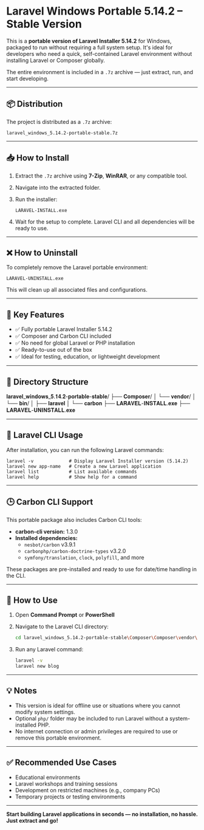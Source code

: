 # Laravel Windows Portable 5.14.2 – Stable Version

This is a **portable version of Laravel Installer 5.14.2** for Windows, packaged to run without requiring a full system setup. It's ideal for developers who need a quick, self-contained Laravel environment without installing Laravel or Composer globally.

The entire environment is included in a `.7z` archive — just extract, run, and start developing.

---

## 📦 Distribution

The project is distributed as a `.7z` archive:

`laravel_windows_5.14.2-portable-stable.7z`

---

## 📥 How to Install

1. Extract the `.7z` archive using **7-Zip**, **WinRAR**, or any compatible tool.
2. Navigate into the extracted folder.
3. Run the installer:

   `LARAVEL-INSTALL.exe`

4. Wait for the setup to complete. Laravel CLI and all dependencies will be ready to use.

---

## ❌ How to Uninstall

To completely remove the Laravel portable environment:

`LARAVEL-UNINSTALL.exe`

This will clean up all associated files and configurations.

---

## 🚀 Key Features

- ✅ Fully portable Laravel Installer 5.14.2
- ✅ Composer and Carbon CLI included
- ✅ No need for global Laravel or PHP installation
- ✅ Ready-to-use out of the box
- ✅ Ideal for testing, education, or lightweight development

---

## 📁 Directory Structure

𝐥𝐚𝐫𝐚𝐯𝐞𝐥_𝐰𝐢𝐧𝐝𝐨𝐰𝐬_𝟓.𝟏𝟒.𝟐-𝐩𝐨𝐫𝐭𝐚𝐛𝐥𝐞-𝐬𝐭𝐚𝐛𝐥𝐞/
├── 𝐂𝐨𝐦𝐩𝐨𝐬𝐞𝐫/
│   └── 𝐯𝐞𝐧𝐝𝐨𝐫/
│       └── 𝐛𝐢𝐧/
│           ├── 𝐥𝐚𝐫𝐚𝐯𝐞𝐥
│           └── 𝐜𝐚𝐫𝐛𝐨𝐧
├── 𝐋𝐀𝐑𝐀𝐕𝐄𝐋-𝐈𝐍𝐒𝐓𝐀𝐋𝐋.𝐞𝐱𝐞
├── 𝐋𝐀𝐑𝐀𝐕𝐄𝐋-𝐔𝐍𝐈𝐍𝐒𝐓𝐀𝐋𝐋.𝐞𝐱𝐞


---

## 🧩 Laravel CLI Usage

After installation, you can run the following Laravel commands:

```
laravel -v             # Display Laravel Installer version (5.14.2)
laravel new app-name   # Create a new Laravel application
laravel list           # List available commands
laravel help           # Show help for a command
```

---

## 🕒 Carbon CLI Support

This portable package also includes Carbon CLI tools:

- **carbon-cli version:** 1.3.0
- **Installed dependencies:**
  - `nesbot/carbon` v3.9.1
  - `carbonphp/carbon-doctrine-types` v3.2.0
  - `symfony/translation`, `clock`, `polyfill`, and more

These packages are pre-installed and ready to use for date/time handling in the CLI.

---

## 🔧 How to Use

1. Open **Command Prompt** or **PowerShell**
2. Navigate to the Laravel CLI directory:

   ```bash
   cd laravel_windows_5.14.2-portable-stable\Composer\Composer\vendor\bin
   ```

3. Run any Laravel command:

   ```bash
   laravel -v
   laravel new blog
   ```

---

## 💡 Notes

- This version is ideal for offline use or situations where you cannot modify system settings.
- Optional `php/` folder may be included to run Laravel without a system-installed PHP.
- No internet connection or admin privileges are required to use or remove this portable environment.

---

## ✅ Recommended Use Cases

- Educational environments
- Laravel workshops and training sessions
- Development on restricted machines (e.g., company PCs)
- Temporary projects or testing environments

---

**Start building Laravel applications in seconds — no installation, no hassle. Just extract and go!**
